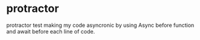 # protractor
protractor test
making my code asyncronic by using Async before function and await before each line of code.
